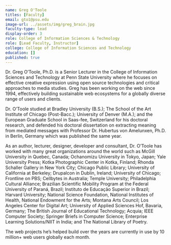 ```yaml
---
name: Greg O'Toole
titles: [Faculty]
email: gto1@psu.edu
image-url: ../assets/img/greg_brain.jpg
faculty-type: lead
display-order: 3
role: College of Information Sciences & Technology
role: [Lead Faculty, Instructor]
college: College of Information Sciences and Technology	
education: []	
published: true
---
```

Dr. Greg O’Toole, Ph.D. is a Senior Lecturer in the College of Information Sciences and Technology at Penn State University where he focuses on effective creative expression using open source technologies and critical approaches to media studies. Greg has been working on the web since 1994, effectively building sustainable web ecosystems for a globally diverse range of users and clients.

Dr. O’Toole studied at Bradley University (B.S.); The School of the Art Institute of Chicago (Post-Bacc.); University of Denver (M.A.); and the European Graduate School in Saas-fee, Switzerland for his doctoral research, and defended his doctoral dissertation on extracting meaning from mediated messages with Professor Dr. Hubertus von Amelunxen, Ph.D. in Berlin, Germany which was published the same year.

As an author, lecturer, designer, developer and consultant, Dr. O’Toole has worked with many great organizations around the world such as McGill University in Quebec, Canada; Ochanomizu University in Tokyo, Japan; Yale University Press; Kotka Photographic Center in Kotka, Finland; Rhonda Schaller Gallery in New York City; Chicago Public Library; University of California at Berkeley; Drupalcon in Dublin, Ireland; University of Chicago; Frontline on PBS; Cellbytes in Australia; Temple University; Philadelphia Cultural Alliance; Brazilian Scientific Mobility Program at the Federal University of Paraná, Brazil; Instituto de Educação Superior in Brazil; Harvard University; National Science Foundation, National Institutes of Health, National Endowment for the Arts; Montana Arts Council; Los Angeles Center for Digital Art; University of Applied Sciences Hof, Bavaria, Germany; The British Journal of Educational Technology; Acquia; IEEE Computer Society; Springer Briefs in Computer Science; Enterprise Learning Solutions/NIIT in India; and The National Library of Poetry.

The web projects he’s helped build over the years are currently in use by 10 million+ web users globally each month.